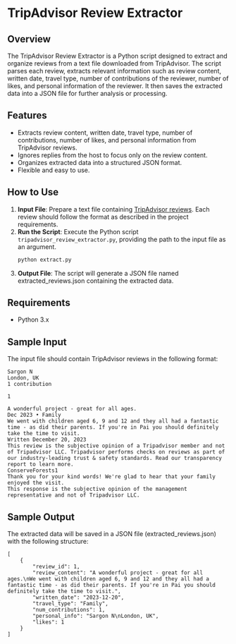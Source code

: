 # TripAdvisor Review Extractor

## Overview
The TripAdvisor Review Extractor is a Python script designed to extract and organize reviews from a text file downloaded from TripAdvisor. The script parses each review, extracts relevant information such as review content, written date, travel type, number of contributions of the reviewer, number of likes, and personal information of the reviewer. It then saves the extracted data into a JSON file for further analysis or processing.

## Features
- Extracts review content, written date, travel type, number of contributions, number of likes, and personal information from TripAdvisor reviews.
- Ignores replies from the host to focus only on the review content.
- Organizes extracted data into a structured JSON format.
- Flexible and easy to use.

## How to Use
1. **Input File**: Prepare a text file containing [TripAdvisor reviews](https://www.tripadvisor.com/Attraction_Review-g303916-d10767548-Reviews-or20-Conserve_Natural_Forests-Pai_Mae_Hong_Son_Province.html). Each review should follow the format as described in the project requirements.
2. **Run the Script**: Execute the Python script `tripadvisor_review_extractor.py`, providing the path to the input file as an argument.
   ```bash
   python extract.py
   ```
3. **Output File**: The script will generate a JSON file named extracted_reviews.json containing the extracted data.

## Requirements
- Python 3.x

## Sample Input
The input file should contain TripAdvisor reviews in the following format:
```
Sargon N
London, UK
1 contribution

1

A wonderful project - great for all ages.
Dec 2023 • Family
We went with children aged 6, 9 and 12 and they all had a fantastic time - as did their parents. If you're in Pai you should definitely take the time to visit.
Written December 20, 2023
This review is the subjective opinion of a Tripadvisor member and not of Tripadvisor LLC. Tripadvisor performs checks on reviews as part of our industry-leading trust & safety standards. Read our transparency report to learn more.
ConserveForests1
Thank you for your kind words! We're glad to hear that your family enjoyed the visit.
This response is the subjective opinion of the management representative and not of Tripadvisor LLC.
```

## Sample Output
The extracted data will be saved in a JSON file (extracted_reviews.json) with the following structure:
```
[
    {
        "review_id": 1,
        "review_content": "A wonderful project - great for all ages.\nWe went with children aged 6, 9 and 12 and they all had a fantastic time - as did their parents. If you're in Pai you should definitely take the time to visit.",
        "written_date": "2023-12-20",
        "travel_type": "Family",
        "num_contributions": 1,
        "personal_info": "Sargon N\nLondon, UK",
        "likes": 1
    }
]
```
